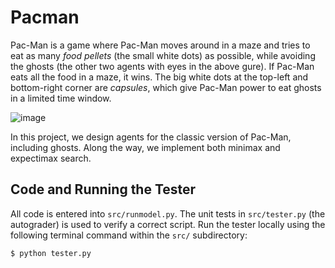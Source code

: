 # Pacman

<div>

Pac-Man is a game where Pac-Man moves around in a maze and tries to eat as many _food pellets_ (the small white dots) as possible, while avoiding the ghosts (the other two agents with eyes in the above  gure). If Pac-Man eats all the food in a maze, it wins. The big white dots at the top-left and bottom-right corner are _capsules_, which give Pac-Man power to eat ghosts in a limited time window.

![image](https://user-images.githubusercontent.com/45148177/235787448-d9058a22-ab25-4254-ad3c-9f4e0ce8403d.png)

In this project, we design agents for the classic version of Pac-Man, including ghosts. Along the way, we implement both minimax and expectimax search.

## Code and Running the Tester

All code is entered into `src/runmodel.py`. The unit tests in `src/tester.py` (the autograder) is used to verify a correct script. Run the tester locally using the following terminal command within the `src/` subdirectory:

`$ python tester.py`
